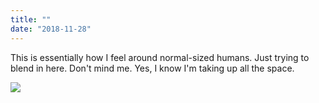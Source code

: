 ```yaml
---
title: ""
date: "2018-11-28"
---
```


This is essentially how I feel around normal-sized humans. Just trying to blend in here. Don't mind me. Yes, I know I'm taking up all the space.

![](http://gilcreque.files.wordpress.com/2018/11/26f1018cc7c347e8be2001829cf47c38.jpg)
